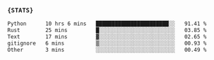 ### `{STATS}` 
<!--START_SECTION:waka-->

```txt
Python      10 hrs 6 mins   ███████████████████████░░   91.41 %
Rust        25 mins         █░░░░░░░░░░░░░░░░░░░░░░░░   03.85 %
Text        17 mins         ▓░░░░░░░░░░░░░░░░░░░░░░░░   02.65 %
gitignore   6 mins          ▒░░░░░░░░░░░░░░░░░░░░░░░░   00.93 %
Other       3 mins          ░░░░░░░░░░░░░░░░░░░░░░░░░   00.49 %
```

<!--END_SECTION:waka-->
